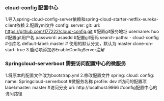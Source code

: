 ### cloud-config 配置中心
1.导入spring-cloud-config-server依赖和spring-cloud-starter-netflix-eureka-client依赖
2.配置yml文件
config:
      server:
        git:
          uri: https://github.com/177222/cloud-config.git  #配置git服务地址
          username: huo #配置git用户名
          password: asasdd #配置git密码
          search-paths:
            - cloud-config  #仓库名
          default-label: master # 使用的默认分支，默认为 master
          clone-on-start: true
3.启动项添加@EnableConfigServer注解
### Springcloud-serverboot 需要访问配置中心的微服务
1.将原本的配置文件改为bootstrap.yml
2.修改配置文件
spring:
  cloud:
    config:
      name: Springcloud-serverboot #微服务名称
      profile: dev #访问的配置项
      label:master: master #访问分支
      uri: http://localhost:9966 #config配置中心的访问路径

